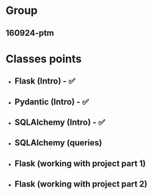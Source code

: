 # Group

## 160924-ptm

# Classes points

* ## Flask (Intro) - ✅
* ## Pydantic (Intro) - ✅
* ## SQLAlchemy (Intro) - ✅
* ## SQLAlchemy (queries)
* ## Flask (working with project part 1)
* ## Flask (working with project part 2)
